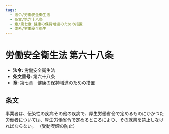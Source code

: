 ```yaml
---
tags:
  - 法令/労働安全衛生法
  - 条文/第六十八条
  - 章/第七章_健康の保持増進のための措置
  - 体系/労働安全衛生
---
```

# 労働安全衛生法 第六十八条

- **法令:** 労働安全衛生法
- **条文番号:** 第六十八条
- **章:** 第七章　健康の保持増進のための措置

## 条文
事業者は、伝染性の疾病その他の疾病で、厚生労働省令で定めるものにかかつた労働者については、厚生労働省令で定めるところにより、その就業を禁止しなければならない。
（受動喫煙の防止）

